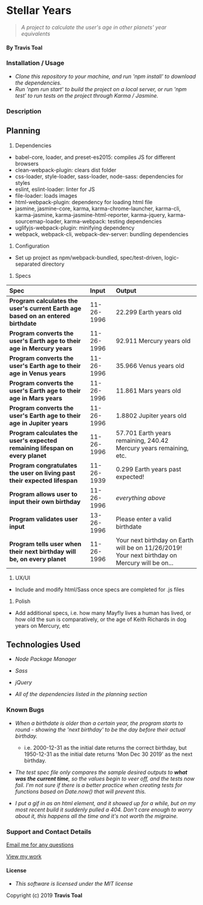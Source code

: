 # Stellar Years
> _A project to calculate the user's age in other planets' year equivalents_

#### By **Travis Toal**

### Installation / Usage
* _Clone this repository to your machine, and run 'npm install' to download the dependencies._
* _Run 'npm run start' to build the project on a local server, or run 'npm test' to run tests on the project through Karma / Jasmine._

### Description

## Planning

1. Dependencies
  * babel-core, loader, and preset-es2015: compiles JS for different browsers
  * clean-webpack-plugin: clears dist folder
  * css-loader, style-loader, sass-loader, node-sass: dependencies for styles
  * eslint, eslint-loader: linter for JS
  * file-loader: loads images
  * html-webpack-plugin: dependency for loading html file
  * jasmine, jasmine-core, karma, karma-chrome-launcher, karma-cli, karma-jasmine, karma-jasmine-html-reporter, karma-jquery, karma-sourcemap-loader, karma-webpack: testing dependencies
  * uglifyjs-webpack-plugin: minifying dependency
  * webpack, webpack-cli, webpack-dev-server: bundling dependencies

1. Configuration
  * Set up project as npm/webpack-bundled, spec/test-driven, logic-separated directory

1. Specs

  | Spec | Input | Output |
| :-------------     | :------------- | :------------- |
| **Program calculates the user's current Earth age based on an entered birthdate** | 11-26-1996 | 22.299 Earth years old |
| **Program converts the user's Earth age to their age in Mercury years** | 11-26-1996 | 92.911 Mercury years old |
| **Program converts the user's Earth age to their age in Venus years** | 11-26-1996 | 35.966 Venus years old |
| **Program converts the user's Earth age to their age in Mars years** | 11-26-1996 | 11.861 Mars years old |
| **Program converts the user's Earth age to their age in Jupiter years** | 11-26-1996 | 1.8802 Jupiter years old |
| **Program calculates the user's expected remaining lifespan on every planet** | 11-26-1996 | 57.701 Earth years remaining, 240.42 Mercury years remaining, etc. |
| **Program congratulates the user on living past their expected lifespan** | 11-26-1939 | 0.299 Earth years past expected! |
| **Program allows user to input their own birthday** | 11-26-1996 | *everything above* |
| **Program validates user input** | 13-26-1996 | Please enter a valid birthdate |
| **Program tells user when their next birthday will be, on every planet** | 11-26-1996 | Your next birthday on Earth will be on 11/26/2019! Your next birthday on Mercury will be on... |



1. UX/UI
* Include and modify html/Sass once specs are completed for .js files

1. Polish
* Add additional specs, i.e. how many Mayfly lives a human has lived, or how old the sun is comparatively, or the age of Keith Richards in dog years on Mercury, etc

## Technologies Used

* _Node Package Manager_

* _Sass_

* _jQuery_

* _All of the dependencies listed in the planning section_

### Known Bugs

* _When a birthdate is older than a certain year, the program starts to round - showing the 'next birthday' to be the day before their actual birthday._
  * i.e. 2000-12-31 as the initial date returns the correct birthday, but 1950-12-31 as the initial date returns 'Mon Dec 30 2019' as the next birthday.

* _The test spec file only compares the sample desired outputs to **what was the current time**, so the values begin to veer off, and the tests now fail. I'm not sure if there is a better practice when creating tests for functions based on Date.now() that will prevent this._

* _I put a gif in as an html element, and it showed up for a while, but on my most recent build it suddenly pulled a 404. Don't care enough to worry about it, this happens all the time and it's not worth the migraine._

### Support and Contact Details

[Email me for any questions](mailto:travisty12@gmail.com)

[View my work](https://www.github.com/travisty12/)

#### License
* _This software is licensed under the MIT license_

Copyright (c) 2019 **Travis Toal**
